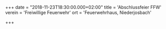 +++
date = "2018-11-23T18:30:00.000+02:00"
title = 'Abschlussfeier FFW'
verein = 'Freiwillige Feuerwehr'
ort = 'Feuerwehrhaus, Niederjosbach'

+++

      